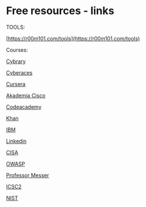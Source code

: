 # Free resources - links

TOOLS:

[https://r00m101.com/tools](https://r00m101.com/tools)





Courses:

[Cybrary](https://www.cybrary.it/)

[Cyberaces](https://www.cyberaces.org/)

[Cursera](https://www.coursera.org/search?query=cybersecurity)

[Akademia Cisco](https://www.cisco.com/c/m/en_sg/partners/cisco-networking-academy/index.html)

[Codeacademy](https://www.codecademy.com/)

[Khan](https://www.khanacademy.org/computing/)

[IBM](https://www.ibm.com/training/learning-paths-and-collections/)

[Linkedin](https://www.linkedin.com/learning/topics/security-3/)

[CISA](https://www.cisa.gov/cybersecurity-training-exercises/)

[OWASP](https://github.com/OWASP)

[Professor Messer](https://www.professormesser.com/)

[ICSC2](https://www.isc2.org/1mcc)

[NIST](https://www.nist.gov/itl/applied-cybersecurity/nice/resources/online-learning-content)



